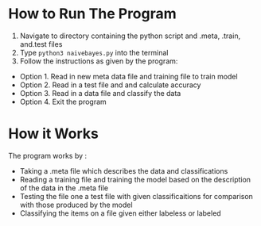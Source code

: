 # How to Run The Program
1. Navigate to directory containing the python script and .meta, .train, and.test files
2. Type `python3 naivebayes.py` into the terminal
3. Follow the instructions as given by the program:
- Option 1. Read in new meta data file and training file to train model
- Option 2. Read in a test file and and calculate accuracy
- Option 3. Read in a data file and classify the data
- Option 4. Exit the program

# How it Works
The program works by :
- Taking a .meta file which describes the data and classifications
- Reading a training file and training the model based on the description of the data in the .meta file
- Testing the file one a test file with given classificaitions for comparison with those produced by the model
- Classifying the items on a file given either labeless or labeled